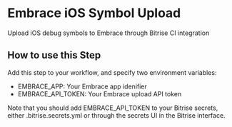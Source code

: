 # Embrace iOS Symbol Upload

Upload iOS debug symbols to Embrace through Bitrise CI integration

## How to use this Step

Add this step to your workflow, and specify two environment variables:

  - EMBRACE_APP: Your Embrace app idenifier
  - EMBRACE_API_TOKEN: Your Embrace upload API token

Note that you should add EMBRACE_API_TOKEN to your Bitrise secrets, either .bitrise.secrets.yml or through the secrets UI in the Bitrise interface.
